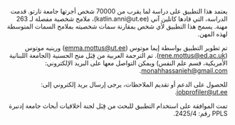 <div dir="rtl" align="right">
يعتمد هذا التطبيق على دراسة لما يقرب من 70000 شخص أجرتها جامعة تارتو. قدمت الدراسة، التي قادها كاتلين آني (katlin.anni@ut.ee)، ملامح شخصية مفصلة لـ 263 مهنة. يسمح هذا التطبيق لأي شخص بمقارنة سمات شخصيته بملامح السمات المتوسطة لهذه المهن.

تم تطوير التطبيق بواسطة إيما موتوس (emma.mottus@ut.ee) ورينيه موتوس (rene.mottus@ed.ac.uk). تم الترجمة العربية من قِبَل منح الحسنية (الجامعة اللبنانية الأمريكية، قسم علم النفس) ويمكن التواصل معها على البريد الإلكتروني: monahhassanieh@gmail.com.

للحصول على الدعم أو تقديم الملاحظات، يرجى إرسال بريد إلكتروني إلى: jobprofiler@ut.ee.

تمت الموافقة على استخدام التطبيق للبحث من قِبَل لجنة أخلاقيات أبحاث جامعة إدنبرة PPLS رقم: 2425/4.
</div>